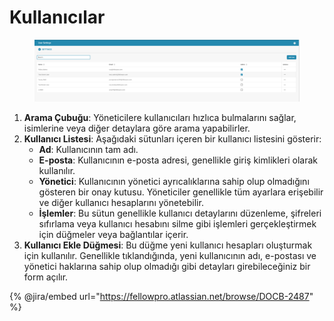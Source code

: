 # Kullanıcılar

<figure><img src="../../../../.gitbook/assets/Bildschirmfoto 2024-05-08 um 08.21.48.png" alt=""><figcaption></figcaption></figure>

1. **Arama Çubuğu**: Yöneticilere kullanıcıları hızlıca bulmalarını sağlar, isimlerine veya diğer detaylara göre arama yapabilirler.
2. **Kullanıcı Listesi**: Aşağıdaki sütunları içeren bir kullanıcı listesini gösterir:
   * **Ad**: Kullanıcının tam adı.
   * **E-posta**: Kullanıcının e-posta adresi, genellikle giriş kimlikleri olarak kullanılır.
   * **Yönetici**: Kullanıcının yönetici ayrıcalıklarına sahip olup olmadığını gösteren bir onay kutusu. Yöneticiler genellikle tüm ayarlara erişebilir ve diğer kullanıcı hesaplarını yönetebilir.
   * **İşlemler**: Bu sütun genellikle kullanıcı detaylarını düzenleme, şifreleri sıfırlama veya kullanıcı hesabını silme gibi işlemleri gerçekleştirmek için düğmeler veya bağlantılar içerir.
3. **Kullanıcı Ekle Düğmesi**: Bu düğme yeni kullanıcı hesapları oluşturmak için kullanılır. Genellikle tıklandığında, yeni kullanıcının adı, e-postası ve yönetici haklarına sahip olup olmadığı gibi detayları girebileceğiniz bir form açılır.

{% @jira/embed url="https://fellowpro.atlassian.net/browse/DOCB-2487" %}
